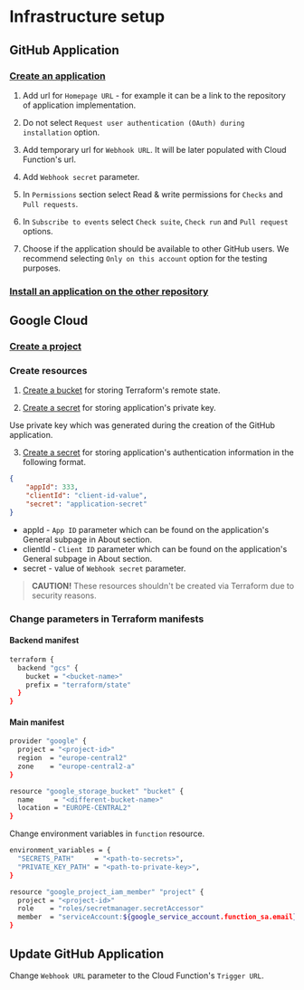 # Infrastructure setup

## GitHub Application

### [Create an application](https://docs.github.com/en/developers/apps/building-github-apps/creating-a-github-app)

1. Add url for `Homepage URL` - for example it can be a link to the repository of application implementation.

2. Do not select `Request user authentication (OAuth) during installation` option.

3. Add temporary url for `Webhook URL`. It will be later populated with Cloud Function's url.

4. Add `Webhook secret` parameter.

5. In `Permissions` section select Read & write permissions for `Checks` and `Pull requests`.

6. In `Subscribe to events` select `Check suite`, `Check run` and `Pull request` options.

7. Choose if the application should be available to other GitHub users. We recommend selecting `Only on this account` option for the testing purposes.

### [Install an application on the other repository](https://docs.github.com/en/developers/apps/managing-github-apps/installing-github-apps#installing-your-private-github-app-on-your-repository)

## Google Cloud

### [Create a project](https://cloud.google.com/resource-manager/docs/creating-managing-projects)

### Create resources

1. [Create a bucket](https://cloud.google.com/storage/docs/creating-buckets) for storing Terraform's remote state.

2. [Create a secret](https://cloud.google.com/secret-manager/docs/creating-and-accessing-secrets#create) for storing application's private key.

Use private key which was generated during the creation of the GitHub application.

3. [Create a secret](https://cloud.google.com/secret-manager/docs/creating-and-accessing-secrets#create) for storing application's authentication information in the following format.

```json
{
    "appId": 333,
    "clientId": "client-id-value",
    "secret": "application-secret"
}
```

- appId - `App ID` parameter which can be found on the application's General subpage in About section.
- clientId - `Client ID` parameter which can be found on the application's General subpage in About section.
- secret - value of `Webhook secret` parameter.

> **CAUTION!** These resources shouldn't be created via Terraform due to security reasons.

### Change parameters in Terraform manifests

#### Backend manifest

```bash
terraform {
  backend "gcs" {
    bucket = "<bucket-name>"
    prefix = "terraform/state"
  }
}
```

#### Main manifest

```bash
provider "google" {
  project = "<project-id>"
  region  = "europe-central2"
  zone    = "europe-central2-a"
}
```

```bash
resource "google_storage_bucket" "bucket" {
  name     = "<different-bucket-name>"
  location = "EUROPE-CENTRAL2"
}
```

Change environment variables in `function` resource.

```bash
environment_variables = {
  "SECRETS_PATH"     = "<path-to-secrets>",
  "PRIVATE_KEY_PATH" = "<path-to-private-key>",
}
```

```bash
resource "google_project_iam_member" "project" {
  project = "<project-id>"
  role    = "roles/secretmanager.secretAccessor"
  member  = "serviceAccount:${google_service_account.function_sa.email}"
}
```

## Update GitHub Application

Change `Webhook URL` parameter to the Cloud Function's `Trigger URL`.